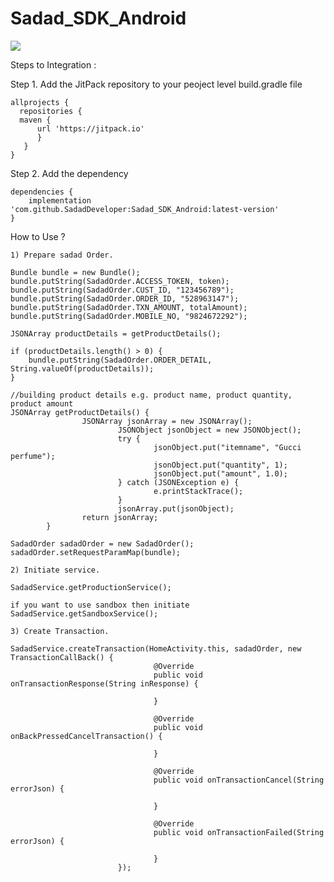 # Sadad_SDK_Android
[![](https://jitpack.io/v/SadadDeveloper/Sadad_SDK_Android.svg)](https://jitpack.io/#SadadDeveloper/Sadad_SDK_Android)

Steps to Integration :

  Step 1. Add the JitPack repository to your peoject level build.gradle file
  
    allprojects { 
      repositories { 
      maven {
          url 'https://jitpack.io' 
          }
       } 
    }

  Step 2. Add the dependency
  
    dependencies {
        implementation 'com.github.SadadDeveloper:Sadad_SDK_Android:latest-version'
    }
    
How to Use ?

	1) Prepare sadad Order.

	Bundle bundle = new Bundle();
	bundle.putString(SadadOrder.ACCESS_TOKEN, token);
	bundle.putString(SadadOrder.CUST_ID, "123456789");
	bundle.putString(SadadOrder.ORDER_ID, "528963147");
	bundle.putString(SadadOrder.TXN_AMOUNT, totalAmount);
	bundle.putString(SadadOrder.MOBILE_NO, "9824672292");

	JSONArray productDetails = getProductDetails();

	if (productDetails.length() > 0) {
		bundle.putString(SadadOrder.ORDER_DETAIL, String.valueOf(productDetails));
	}

	//building product details e.g. product name, product quantity, product amount
	JSONArray getProductDetails() {
					JSONArray jsonArray = new JSONArray();
							JSONObject jsonObject = new JSONObject();
							try {
									jsonObject.put("itemname", "Gucci perfume");
									jsonObject.put("quantity", 1);
									jsonObject.put("amount", 1.0);
							} catch (JSONException e) {
									e.printStackTrace();
							}
							jsonArray.put(jsonObject);
					return jsonArray;
			}

	SadadOrder sadadOrder = new SadadOrder();
	sadadOrder.setRequestParamMap(bundle);

	2) Initiate service.

	SadadService.getProductionService();

	if you want to use sandbox then initiate
	SadadService.getSandboxService();

	3) Create Transaction.

	SadadService.createTransaction(HomeActivity.this, sadadOrder, new TransactionCallBack() {
									@Override
									public void onTransactionResponse(String inResponse) {

									}

									@Override
									public void onBackPressedCancelTransaction() {

									}

									@Override
									public void onTransactionCancel(String errorJson) {

									}

									@Override
									public void onTransactionFailed(String errorJson) {

									}
							});
